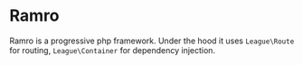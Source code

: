 # Ramro
Ramro is a progressive php framework. Under the hood it uses `League\Route` for routing, `League\Container` for dependency injection.
